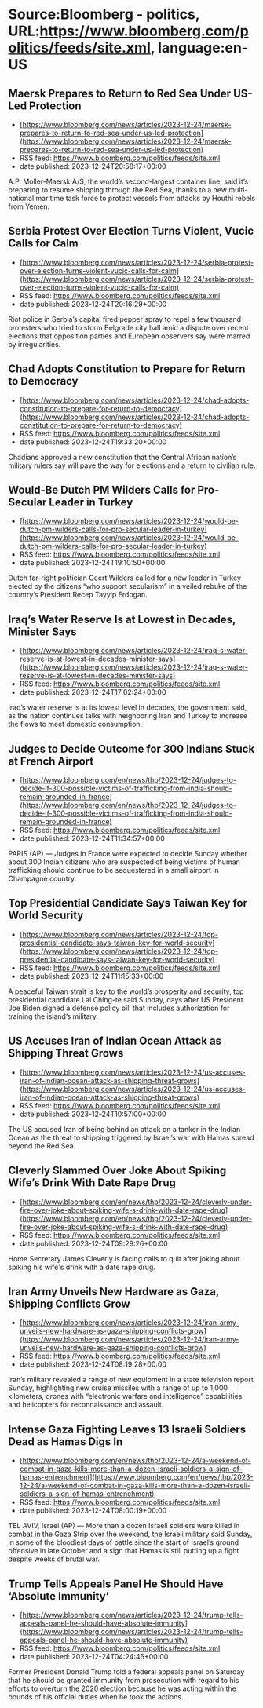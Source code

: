 # Source:Bloomberg - politics, URL:https://www.bloomberg.com/politics/feeds/site.xml, language:en-US

## Maersk Prepares to Return to Red Sea Under US-Led Protection
 - [https://www.bloomberg.com/news/articles/2023-12-24/maersk-prepares-to-return-to-red-sea-under-us-led-protection](https://www.bloomberg.com/news/articles/2023-12-24/maersk-prepares-to-return-to-red-sea-under-us-led-protection)
 - RSS feed: https://www.bloomberg.com/politics/feeds/site.xml
 - date published: 2023-12-24T20:58:17+00:00

A.P. Moller-Maersk A/S, the world’s second-largest container line, said it’s preparing to resume shipping through the Red Sea, thanks to a new multi-national maritime task force to protect vessels from attacks by Houthi rebels from Yemen.

## Serbia Protest Over Election Turns Violent, Vucic Calls for Calm
 - [https://www.bloomberg.com/news/articles/2023-12-24/serbia-protest-over-election-turns-violent-vucic-calls-for-calm](https://www.bloomberg.com/news/articles/2023-12-24/serbia-protest-over-election-turns-violent-vucic-calls-for-calm)
 - RSS feed: https://www.bloomberg.com/politics/feeds/site.xml
 - date published: 2023-12-24T20:16:29+00:00

Riot police in Serbia’s capital fired pepper spray to repel a few thousand protesters who tried to storm Belgrade city hall amid a dispute over recent elections that opposition parties and European observers say were marred by irregularities.

## Chad Adopts Constitution to Prepare for Return to Democracy
 - [https://www.bloomberg.com/news/articles/2023-12-24/chad-adopts-constitution-to-prepare-for-return-to-democracy](https://www.bloomberg.com/news/articles/2023-12-24/chad-adopts-constitution-to-prepare-for-return-to-democracy)
 - RSS feed: https://www.bloomberg.com/politics/feeds/site.xml
 - date published: 2023-12-24T19:33:20+00:00

Chadians approved a new constitution that the Central African nation’s military rulers say will pave the way for elections and a return to civilian rule.

## Would-Be Dutch PM Wilders Calls for Pro-Secular Leader in Turkey
 - [https://www.bloomberg.com/news/articles/2023-12-24/would-be-dutch-pm-wilders-calls-for-pro-secular-leader-in-turkey](https://www.bloomberg.com/news/articles/2023-12-24/would-be-dutch-pm-wilders-calls-for-pro-secular-leader-in-turkey)
 - RSS feed: https://www.bloomberg.com/politics/feeds/site.xml
 - date published: 2023-12-24T19:10:50+00:00

Dutch far-right politician Geert Wilders called for a new leader in Turkey elected by the citizens “who support secularism” in a veiled rebuke of the country’s President Recep Tayyip Erdogan.

## Iraq’s Water Reserve Is at Lowest in Decades, Minister Says
 - [https://www.bloomberg.com/news/articles/2023-12-24/iraq-s-water-reserve-is-at-lowest-in-decades-minister-says](https://www.bloomberg.com/news/articles/2023-12-24/iraq-s-water-reserve-is-at-lowest-in-decades-minister-says)
 - RSS feed: https://www.bloomberg.com/politics/feeds/site.xml
 - date published: 2023-12-24T17:02:24+00:00

Iraq’s water reserve is at its lowest level in decades, the government said, as the nation continues talks with neighboring Iran and Turkey to increase the flows to meet domestic consumption.

## Judges to Decide Outcome for 300 Indians Stuck at French Airport
 - [https://www.bloomberg.com/en/news/thp/2023-12-24/judges-to-decide-if-300-possible-victims-of-trafficking-from-india-should-remain-grounded-in-france](https://www.bloomberg.com/en/news/thp/2023-12-24/judges-to-decide-if-300-possible-victims-of-trafficking-from-india-should-remain-grounded-in-france)
 - RSS feed: https://www.bloomberg.com/politics/feeds/site.xml
 - date published: 2023-12-24T11:34:57+00:00

PARIS (AP) &mdash; Judges in France were expected to decide Sunday whether about 300 Indian citizens who are suspected of being victims of human trafficking should continue to be sequestered in a small airport in Champagne country.

## Top Presidential Candidate Says Taiwan Key for World Security
 - [https://www.bloomberg.com/news/articles/2023-12-24/top-presidential-candidate-says-taiwan-key-for-world-security](https://www.bloomberg.com/news/articles/2023-12-24/top-presidential-candidate-says-taiwan-key-for-world-security)
 - RSS feed: https://www.bloomberg.com/politics/feeds/site.xml
 - date published: 2023-12-24T11:15:33+00:00

A peaceful Taiwan strait is key to the world’s prosperity and security, top presidential candidate Lai Ching-te said Sunday, days after US President Joe Biden signed a defense policy bill that includes authorization for training the island’s military.

## US Accuses Iran of Indian Ocean Attack as Shipping Threat Grows
 - [https://www.bloomberg.com/news/articles/2023-12-24/us-accuses-iran-of-indian-ocean-attack-as-shipping-threat-grows](https://www.bloomberg.com/news/articles/2023-12-24/us-accuses-iran-of-indian-ocean-attack-as-shipping-threat-grows)
 - RSS feed: https://www.bloomberg.com/politics/feeds/site.xml
 - date published: 2023-12-24T10:57:00+00:00

The US accused Iran of being behind an attack on a tanker in the Indian Ocean as the threat to shipping triggered by Israel’s war with Hamas spread beyond the Red Sea.

## Cleverly Slammed Over Joke About Spiking Wife’s Drink With Date Rape Drug
 - [https://www.bloomberg.com/en/news/thp/2023-12-24/cleverly-under-fire-over-joke-about-spiking-wife-s-drink-with-date-rape-drug](https://www.bloomberg.com/en/news/thp/2023-12-24/cleverly-under-fire-over-joke-about-spiking-wife-s-drink-with-date-rape-drug)
 - RSS feed: https://www.bloomberg.com/politics/feeds/site.xml
 - date published: 2023-12-24T09:29:26+00:00

Home Secretary James Cleverly is facing calls to quit after joking about spiking his wife's drink with a date rape drug.

## Iran Army Unveils New Hardware as Gaza, Shipping Conflicts Grow
 - [https://www.bloomberg.com/news/articles/2023-12-24/iran-army-unveils-new-hardware-as-gaza-shipping-conflicts-grow](https://www.bloomberg.com/news/articles/2023-12-24/iran-army-unveils-new-hardware-as-gaza-shipping-conflicts-grow)
 - RSS feed: https://www.bloomberg.com/politics/feeds/site.xml
 - date published: 2023-12-24T08:19:28+00:00

Iran’s military revealed a range of new equipment in a state television report Sunday, highlighting new cruise missiles with a range of up to 1,000 kilometers, drones with “electronic warfare and intelligence” capabilities and helicopters for reconnaissance and assault.

## Intense Gaza Fighting Leaves 13 Israeli Soldiers Dead as Hamas Digs In
 - [https://www.bloomberg.com/en/news/thp/2023-12-24/a-weekend-of-combat-in-gaza-kills-more-than-a-dozen-israeli-soldiers-a-sign-of-hamas-entrenchment](https://www.bloomberg.com/en/news/thp/2023-12-24/a-weekend-of-combat-in-gaza-kills-more-than-a-dozen-israeli-soldiers-a-sign-of-hamas-entrenchment)
 - RSS feed: https://www.bloomberg.com/politics/feeds/site.xml
 - date published: 2023-12-24T08:00:19+00:00

TEL AVIV, Israel (AP) &mdash; More than a dozen Israeli soldiers were killed in combat in the Gaza Strip over the weekend, the Israeli military said Sunday, in some of the bloodiest days of battle since the start of Israel’s ground offensive in late October and a sign that Hamas is still putting up a fight despite weeks of brutal war.

## Trump Tells Appeals Panel He Should Have ‘Absolute Immunity’
 - [https://www.bloomberg.com/news/articles/2023-12-24/trump-tells-appeals-panel-he-should-have-absolute-immunity](https://www.bloomberg.com/news/articles/2023-12-24/trump-tells-appeals-panel-he-should-have-absolute-immunity)
 - RSS feed: https://www.bloomberg.com/politics/feeds/site.xml
 - date published: 2023-12-24T04:24:46+00:00

Former President Donald Trump told a federal appeals panel on Saturday that he should be granted immunity from prosecution with regard to his efforts to overturn the 2020 election because he was acting within the bounds of his official duties when he took the actions.

